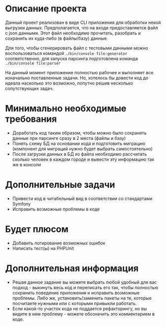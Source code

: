 Описание проекта
========
Данный проект реализован в виде CLI приложения для обработки некой 
выгрузки данных. Предполагается, что на входе предоставляется 
файл с json данными. Этот файл необходимо прочитать, разобрать 
и сохранить их куда-либо (в файлы/базу) данные.

Для того, чтобы сгенерировать файл с тестовыми данными можно 
воспользоваться командой `./bin/console file:generator` 
соответственно, для запуска парсинга подготовлена 
команда `./bin/console file:parser`

На данный момент приложение полностью рабочее и выполняет 
все изначально поставленные задачи. Но, хотелось бы довести код 
до идеала насколько это возможно, попутно решив несколько 
сопутствующих задач.

Минимально необходимые требования
=========
* Доработать код таким образом, чтобы можно было сохранять данные 
при парсинге сразу в 2 места (файлы и базу)
* Понять схему БД на основании кода и подготовить миграцию 
(компонент для миграций нужно будет выбрать самостоятельно)
* После загрузки данных в БД из файла необходимо расcчитать сколько 
человек в каждом городе и вывести эту информацию так же в консоли

Дополнительные задачи
========
* Привести код в читабельный вид в соответствии со стандартами Symfony
* Исправить возможные проблемы в коде

Будет плюсом
=======
* Добавить логирование возможных ошибок
* Написать тест(ы) на PHPUnit

Дополнительная информация
========
* Решая данное задание вы можете выбрать любой удобный для вас 
подход - выкинуть весь код и переписать его так, чтобы полностью 
сохранить поведение приложения и исправить возможные проблемы. 
Либо же, установить/заменить пакеты на те, которые посчитаете 
нужными или с которыми привыкли работать.
* Если какой-то участок кода не поддается рефакторингу, но вы видите 
в нем проблему - можете обозначить это комментарием в коде.
